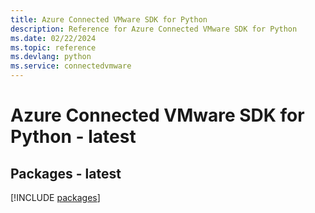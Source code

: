 ```yaml
---
title: Azure Connected VMware SDK for Python
description: Reference for Azure Connected VMware SDK for Python
ms.date: 02/22/2024
ms.topic: reference
ms.devlang: python
ms.service: connectedvmware
---
```

# Azure Connected VMware SDK for Python - latest
## Packages - latest
[!INCLUDE [packages](connected-vmware-index.md)]